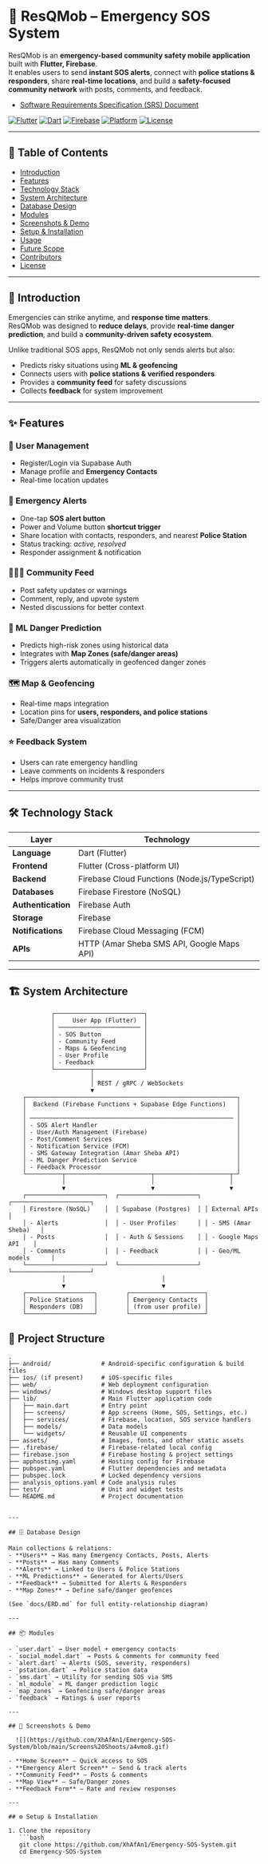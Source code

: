 # 🚨 ResQMob – Emergency SOS System  

ResQMob is an **emergency-based community safety mobile application** built with **Flutter, Firebase**.  
It enables users to send **instant SOS alerts**, connect with **police stations & responders**, share **real-time locations**, and build a **safety-focused community network** with posts, comments, and feedback.  
- [Software Requirements Specification (SRS) Document](https://docs.google.com/document/d/19gcjcngLF-31X7Z2wkDsr3Re4yf7YYc27nmb0AaIvEs/edit?tab=t.p4mijk2jvot7)

[![Flutter](https://img.shields.io/badge/Flutter-3.x-blue?logo=flutter)](https://flutter.dev)
[![Dart](https://img.shields.io/badge/Dart-3.x-blue?logo=dart)](https://dart.dev)
[![Firebase](https://img.shields.io/badge/Firebase-Backend-orange?logo=firebase)](https://firebase.google.com)
[![Platform](https://img.shields.io/badge/Platform-Android%20%7C%20iOS%20%7C%20Web%20%7C%20Windows-success)]()
[![License](https://img.shields.io/badge/License-Unspecified-lightgrey)]()

---

## 📖 Table of Contents
- [Introduction](#introduction)
- [Features](#features)
- [Technology Stack](#technology-stack)
- [System Architecture](#system-architecture)
- [Database Design](#database-design)
- [Modules](#modules)
- [Screenshots & Demo](#screenshots--demo)
- [Setup & Installation](#setup--installation)
- [Usage](#usage)
- [Future Scope](#future-scope)
- [Contributors](#contributors)
- [License](#license)

---

## 📝 Introduction
Emergencies can strike anytime, and **response time matters**.  
ResQMob was designed to **reduce delays**, provide **real-time danger prediction**, and build a **community-driven safety ecosystem**.  

Unlike traditional SOS apps, ResQMob not only sends alerts but also:  
- Predicts risky situations using **ML & geofencing**  
- Connects users with **police stations & verified responders**  
- Provides a **community feed** for safety discussions  
- Collects **feedback** for system improvement  

---

## ✨ Features

### 👤 User Management
- Register/Login via Supabase Auth  
- Manage profile and **Emergency Contacts**  
- Real-time location updates  

### 🚨 Emergency Alerts
- One-tap **SOS alert button**
- Power and Volume button **shortcut trigger**
- Share location with contacts, responders, and nearest **Police Station**  
- Status tracking: *active, resolved*  
- Responder assignment & notification  

### 🧑‍🤝‍🧑 Community Feed
- Post safety updates or warnings  
- Comment, reply, and upvote system  
- Nested discussions for better context  

### 🧠 ML Danger Prediction
- Predicts high-risk zones using historical data  
- Integrates with **Map Zones (safe/danger areas)**  
- Triggers alerts automatically in geofenced danger zones  

### 🗺️ Map & Geofencing
- Real-time maps integration  
- Location pins for **users, responders, and police stations**  
- Safe/Danger area visualization  

### ⭐ Feedback System
- Users can rate emergency handling  
- Leave comments on incidents & responders  
- Helps improve community trust  

---

## 🛠 Technology Stack

| Layer              | Technology |
|--------------------|------------|
| **Language**       | Dart (Flutter) |
| **Frontend**       | Flutter (Cross-platform UI) |
| **Backend**        | Firebase Cloud Functions (Node.js/TypeScript) |
| **Databases**      | Firebase Firestore (NoSQL) |
| **Authentication** | Firebase Auth |
| **Storage**        | Firebase  |
| **Notifications**  | Firebase Cloud Messaging (FCM) |
| **APIs**           | HTTP (Amar Sheba SMS API, Google Maps API) |

---

## 🏗 System Architecture
                ┌─────────────────────────┐
                │     User App (Flutter)  │
                │ ─────────────────────── │
                │ - SOS Button            │
                │ - Community Feed        │
                │ - Maps & Geofencing     │
                │ - User Profile          │
                │ - Feedback              │
                └──────────┬──────────────┘
                           │
                           │ REST / gRPC / WebSockets
                           ▼
        ┌───────────────────────────────────────────────────────────┐
        │  Backend (Firebase Functions + Supabase Edge Functions)   │
        │                                                           │
        │ ───────────────────────────────────────────────────────── │
        │ - SOS Alert Handler                                       │
        │ - User/Auth Management (Firebase)                         │
        │ - Post/Comment Services                                   │
        │ - Notification Service (FCM)                              │
        │ - SMS Gateway Integration (Amar Sheba API)                │
        │ - ML Danger Prediction Service                            │
        │ - Feedback Processor                                      │
        └──────────┬────────────────────────┬─────────────────────┬─┘
                   │                        │                     │
                   ▼                        ▼                     ▼
        ┌──────────────────────┐  ┌──────────────────────┐ ┌──────────────────────┐
        │ Firestore (NoSQL)    │  │ Supabase (Postgres)  │ │ External APIs        │
        │ - Alerts             │  │ - User Profiles      │ │ - SMS (Amar Sheba)   │
        │ - Posts              │  │ - Auth & Sessions    │ │ - Google Maps API    │
        │ - Comments           │  │ - Feedback           │ │ - Geo/ML models      │
        └──────────────────────┘  └──────────────────────┘ └──────────────────────┘
                   │                           │
                   ▼                           ▼
        ┌───────────────────┐        ┌─────────────────────┐
        │ Police Stations   │        │ Emergency Contacts  │
        │ Responders (DB)   │        │ (from user profile) │
        └───────────────────┘        └─────────────────────┘


## 📁 Project Structure

```plaintext
.
├── android/              # Android-specific configuration & build files
├── ios/ (if present)     # iOS-specific files
├── web/                  # Web deployment configuration
├── windows/              # Windows desktop support files
├── lib/                  # Main Flutter application code
│   ├── main.dart         # Entry point
│   ├── screens/          # App screens (Home, SOS, Settings, etc.)
│   ├── services/         # Firebase, location, SOS service handlers
│   ├── models/           # Data models
│   └── widgets/          # Reusable UI components
├── assets/               # Images, fonts, and other static assets
├── .firebase/            # Firebase-related local config
├── firebase.json         # Firebase hosting & project settings
├── apphosting.yaml       # Hosting config for Firebase
├── pubspec.yaml          # Flutter dependencies and metadata
├── pubspec.lock          # Locked dependency versions
├── analysis_options.yaml # Code analysis rules
├── test/                 # Unit and widget tests
└── README.md             # Project documentation


---

## 🗄 Database Design

Main collections & relations:
- **Users** → Has many Emergency Contacts, Posts, Alerts  
- **Posts** → Has many Comments  
- **Alerts** → Linked to Users & Police Stations  
- **ML Predictions** → Generated for Alerts/Users  
- **Feedback** → Submitted for Alerts & Responders  
- **Map Zones** → Define safe/danger geofences  

(See `docs/ERD.md` for full entity-relationship diagram)

---

## 📦 Modules

- `user.dart` → User model + emergency contacts  
- `social_model.dart` → Posts & comments for community feed  
- `alert.dart` → Alerts (SOS, severity, responders)  
- `pstation.dart` → Police station data  
- `sms.dart` → Utility for sending SOS via SMS  
- `ml_module` → ML danger prediction logic  
- `map_zones` → Geofencing safe/danger areas  
- `feedback` → Ratings & user reports  

---

## 📸 Screenshots & Demo

  ![](https://github.com/XhAfAn1/Emergency-SOS-System/blob/main/Screens%20Shoots/a4vmo8.gif)

- **Home Screen** – Quick access to SOS  
- **Emergency Alert Screen** – Send & track alerts  
- **Community Feed** – Posts & comments  
- **Map View** – Safe/Danger zones  
- **Feedback Form** – Rate and review responses  

---

## ⚙️ Setup & Installation

1. Clone the repository  
   ```bash
   git clone https://github.com/XhAfAn1/Emergency-SOS-System.git
   cd Emergency-SOS-System

